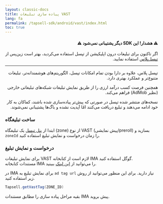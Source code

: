 ```yaml
---
layout: classic-docs
title: پیاده سازی تبلیغات VAST
lang: fa
permalink: /tapsell-sdk/android/vast/index.html
toc: true
---
```


<div class="alert alert-danger" role="alert" dir="rtl" markdown="0">
  <h4 class="alert-heading">&#9888; هشدار! این SDK دیگر پشتیبانی نمی‌شود &#9888;</h4>
  <p>اگر تاکنون برای تبلیغات درون اپلیکیشن از تپسل استفاده می‌کردید، بهتر است زین‌پس از <a href="https://docs.tapsell.ir/plus-sdk/android/vast/">تپسل‌پلاس</a> استفاده نمایید.</p>
  <hr>
  <p class="mb-0">تپسل پلاس، علاوه بر دارا بودن تمام امکانات تپسل، الگوریتم‌های هوشمندانه‌تر، تبلیغات متنوع‌تر و عملکرد بهتری دارد.</p>
  <p class="mb-0">همچنین فرصت کسب درآمد ارزی را از طریق نمایش تبلیغات شبکه‌های تبلیغاتی خارجی (نظیر AdMob) فراهم می‌کند.</p>
  <p class="mb-0">نسخه‌های منتشر شده تپسل در صورتی که پیش‌تر پیاده‌سازی شده باشند، کماکان به کار خود ادامه می‌دهند و تبلیغ دریافت می‌کنند امّا آپدیت نشده و باگ‌ها پشتیبانی نمی‌شوند.</p>
</div>

### ساخت تبلیغگاه
ابتدا از [پنل تپسل](https://dashboard.tapsell.ir/) یک تبلیغگاه (zone) از نوع VAST (پیش نمایشی/preroll) بسازید و `zoneId` را زمان درخواست و نمایش تبلیغ استفاده کنید.

### درخواست و نمایش تبلیغ
برای نمایش تبلیغات VAST لازم است از کتابخانه IMA گوگل استفاده کنید.  
مستندات کتابخانه IMA را می‌توانید از [این لینک](https://developers.google.com/interactive-media-ads/docs/sdks/android) ببینید.  

در IMA برای نمایش تبلیغ به `ad tag url` نیاز دارید. برای این منظور می‌توانید از روش زیر استفاده کنید.

```java
Tapsell.getVastTag(ZONE_ID)
```
بقیه مراحل پیاده سازی را مطابق مستندات IMA پیش بروید.  